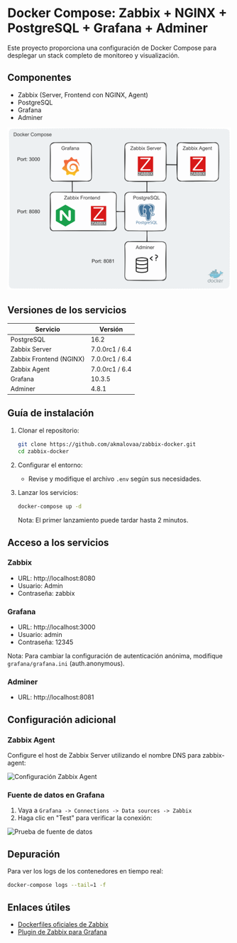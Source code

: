 # Docker Compose: Zabbix + NGINX + PostgreSQL + Grafana + Adminer

Este proyecto proporciona una configuración de Docker Compose para desplegar un stack completo de monitoreo y visualización.

## Componentes

- Zabbix (Server, Frontend con NGINX, Agent)
- PostgreSQL
- Grafana
- Adminer

![Esquema del proyecto](./.images/scheme.excalidraw.png)

## Versiones de los servicios

| Servicio               | Versión        |
|------------------------|-----------------|
| PostgreSQL             | 16.2            |
| Zabbix Server          | 7.0.0rc1 / 6.4  |
| Zabbix Frontend (NGINX)| 7.0.0rc1 / 6.4  |
| Zabbix Agent           | 7.0.0rc1 / 6.4  |
| Grafana                | 10.3.5          |
| Adminer                | 4.8.1           |

## Guía de instalación

1. Clonar el repositorio:
   ```bash
   git clone https://github.com/akmalovaa/zabbix-docker.git
   cd zabbix-docker
   ```

2. Configurar el entorno:
   - Revise y modifique el archivo `.env` según sus necesidades.

3. Lanzar los servicios:
   ```bash
   docker-compose up -d
   ```
   Nota: El primer lanzamiento puede tardar hasta 2 minutos.

## Acceso a los servicios

### Zabbix
- URL: http://localhost:8080
- Usuario: Admin
- Contraseña: zabbix

### Grafana
- URL: http://localhost:3000
- Usuario: admin
- Contraseña: 12345

Nota: Para cambiar la configuración de autenticación anónima, modifique `grafana/grafana.ini` (auth.anonymous).

### Adminer
- URL: http://localhost:8081

## Configuración adicional

### Zabbix Agent
Configure el host de Zabbix Server utilizando el nombre DNS para zabbix-agent:

![Configuración Zabbix Agent](./.images/zabbix-agent-settings.png)

### Fuente de datos en Grafana
1. Vaya a `Grafana -> Connections -> Data sources -> Zabbix`
2. Haga clic en "Test" para verificar la conexión:

![Prueba de fuente de datos](./.images/data-source-test.png)

## Depuración

Para ver los logs de los contenedores en tiempo real:
```bash
docker-compose logs --tail=1 -f
```

## Enlaces útiles

- [Dockerfiles oficiales de Zabbix](https://github.com/zabbix/zabbix-docker)
- [Plugin de Zabbix para Grafana](https://github.com/grafana/grafana-zabbix)
